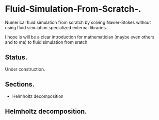# Fluid-Simulation-From-Scratch-.
Numerical fluid simulation from scratch by solving Navier-Stokes without using fluid simulation specialized external libraries.

I hope is will be a clear introduction for mathematician (maybe even others and to me) to fluid simulation from sratch.

## Status.
Under construction.

## Sections.
+ Helmholtz decomposition


## Helmholtz decomposition.
